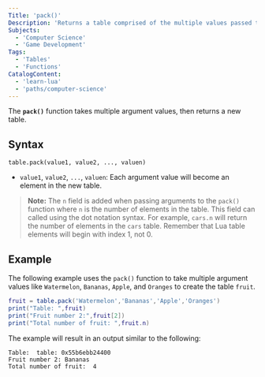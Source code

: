 ```yaml
---
Title: 'pack()'
Description: 'Returns a table comprised of the multiple values passed to it.'
Subjects:
  - 'Computer Science'
  - 'Game Development'
Tags:
  - 'Tables'
  - 'Functions'
CatalogContent:
  - 'learn-lua'
  - 'paths/computer-science'
---
```


The **`pack()`** function takes multiple argument values, then returns a new table.

## Syntax

```pseudo
table.pack(value1, value2, ..., valuen)
```

- `value1`, `value2`, `...`, `valuen`: Each argument value will become an element in the new table.

> **Note:** The `n` field is added when passing arguments to the `pack()` function where `n` is the number of elements in the table. This field can called using the dot notation syntax. For example, `cars.n` will return the number of elements in the `cars` table. Remember that Lua table elements will begin with index 1, not 0.

## Example

The following example uses the `pack()` function to take multiple argument values like `Watermelon`, `Bananas`, `Apple`, and `Oranges` to create the table `fruit`.

```lua
fruit = table.pack('Watermelon','Bananas','Apple','Oranges')
print("Table: ",fruit)
print("Fruit number 2:",fruit[2])
print("Total number of fruit: ",fruit.n)
```

The example will result in an output similar to the following:

```shell
Table:  table: 0x55b6ebb24400
Fruit number 2: Bananas
Total number of fruit:  4
```
